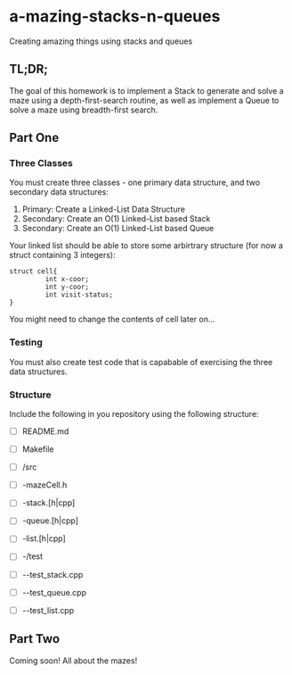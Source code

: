 # a-mazing-stacks-n-queues
Creating amazing things using stacks and queues


## TL;DR;

The goal of this homework is to implement a Stack to generate and solve a maze using a depth-first-search routine, as well as implement a Queue to solve a maze using breadth-first search.


## Part One

### Three Classes

You must create three classes - one primary data structure, and two secondary data structures:

1. Primary: Create a Linked-List Data Structure
2. Secondary: Create an O(1) Linked-List based Stack
3. Secondary: Create an O(1) Linked-List based Queue

Your linked list should be able to store some arbirtrary structure (for now a struct containing 3 integers):

```
struct cell{ 
         int x-coor;
         int y-coor;
         int visit-status;
}
```

You might need to change the contents of cell later on...

### Testing

You must also create test code that is capabable of exercising the three data structures.

### Structure

Include the following in you repository using the following structure:

- [ ] README.md
- [ ] Makefile
- [ ] /src
- [ ]  -mazeCell.h
- [ ]  -stack.[h|cpp]
- [ ]  -queue.[h|cpp]
- [ ]  -list.[h|cpp]
- [ ]  -/test
- [ ]   --test_stack.cpp
- [ ]   --test_queue.cpp
- [ ]   --test_list.cpp



## Part Two

Coming soon! All about the mazes!

